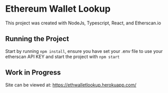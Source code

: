 # Ethereum Wallet Lookup

This project was created with NodeJs, Typescript, React,  and Etherscan.io

## Running the Project
Start by running `npm install`, ensure you have set your .env file to use your etherscan API KEY and start the project with `npm start`

## Work in Progress
Site can be viewed at: https://ethwalletlookup.herokuapp.com/
